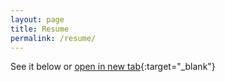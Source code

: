 ```yaml
---
layout: page
title: Resume
permalink: /resume/
---
```


See it below or [open in new tab](cv-wojciech-pedrak.pdf){:target="_blank"}

<object data="cv-wojciech-pedrak.pdf" type="application/pdf" width="800px" height="1200px"></object>
